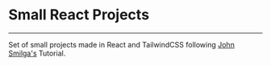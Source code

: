 # Small React Projects

---

Set of small projects made in React and TailwindCSS following [John Smilga's](https://github.com/john-smilga/react-projects) Tutorial.
